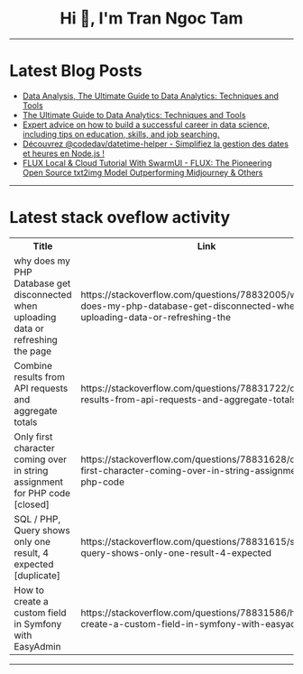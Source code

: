 <h1 align="center">Hi 👋, I'm Tran Ngoc Tam</h1>

---

# Latest Blog Posts 
<!-- BLOG-POST-LIST:START -->
- [Data Analysis, The Ultimate Guide to Data Analytics: Techniques and Tools](https://dev.to/sjt/data-analysis-the-ultimate-guide-to-data-analytics-techniques-and-tools-2pfa)
- [The Ultimate Guide to Data Analytics: Techniques and Tools](https://dev.to/byron_morara_47062585d306/the-ultimate-guide-to-data-analytics-techniques-and-tools-2288)
- [Expert advice on how to build a successful career in data science, including tips on education, skills, and job searching.](https://dev.to/joshua-km/expert-advice-on-how-to-build-a-successful-career-in-data-science-including-tips-on-education-skills-and-job-searching-2mlm)
- [Découvrez @codedav/datetime-helper - Simplifiez la gestion des dates et heures en Node.js !](https://dev.to/bilongodavid/decouvrez-codedavdatetime-helper-simplifiez-la-gestion-des-dates-et-heures-en-nodejs--1pkc)
- [FLUX Local &amp; Cloud Tutorial With SwarmUI - FLUX: The Pioneering Open Source txt2img Model Outperforming Midjourney &amp; Others](https://dev.to/furkangozukara/flux-local-cloud-tutorial-with-swarmui-flux-the-pioneering-open-source-txt2img-model-outperforming-midjourney-others-3fed)
<!-- BLOG-POST-LIST:END -->

---

# Latest stack oveflow activity
<table>
  <tr><th>Title</th><th>Link</th></tr>
  <!-- STACKOVERFLOW:START --><tr><td>why does my PHP Database get disconnected when uploading data or refreshing the page</td><td>https://stackoverflow.com/questions/78832005/why-does-my-php-database-get-disconnected-when-uploading-data-or-refreshing-the</td></tr><tr><td>Combine results from API requests and aggregate totals</td><td>https://stackoverflow.com/questions/78831722/combine-results-from-api-requests-and-aggregate-totals</td></tr><tr><td>Only first character coming over in string assignment for PHP code [closed]</td><td>https://stackoverflow.com/questions/78831628/only-first-character-coming-over-in-string-assignment-for-php-code</td></tr><tr><td>SQL / PHP, Query shows only one result, 4 expected [duplicate]</td><td>https://stackoverflow.com/questions/78831615/sql-php-query-shows-only-one-result-4-expected</td></tr><tr><td>How to create a custom field in Symfony with EasyAdmin</td><td>https://stackoverflow.com/questions/78831586/how-to-create-a-custom-field-in-symfony-with-easyadmin</td></tr><!-- STACKOVERFLOW:END -->
</table>

---


